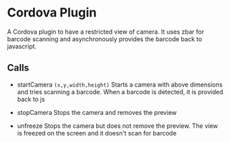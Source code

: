 Cordova Plugin
===============

A Cordova plugin to have a restricted view of camera. It uses zbar for barcode scanning and asynchronously provides the barcode back to javascript.

Calls
------

* startCamera `(x,y,width,height)` 
Starts a camera with above dimensions and tries scanning a barcode. When a barcode is detected, it is provided back to js

* stopCamera 
Stops the camera and removes the preview

* unfreeze
Stops the camera but does not remove the preview. The view is freezed on the screen and it doesn't scan for barcode

